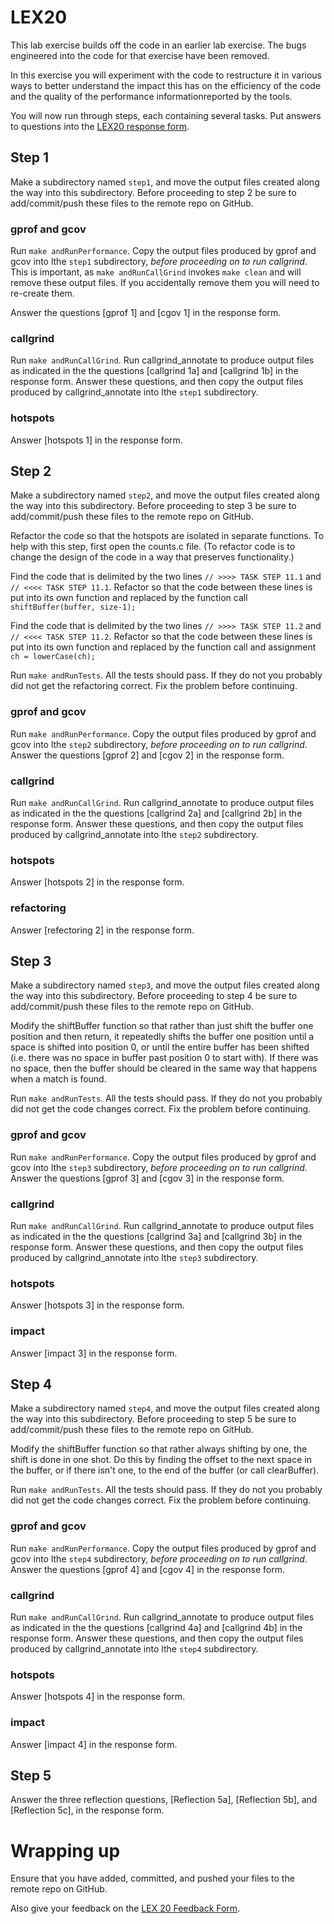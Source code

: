 # LEX20

This lab exercise builds off the code in an earlier lab exercise. The bugs engineered into the code for that exercise have been removed.

In this exercise you will experiment with the code to restructure it in various ways to better understand the impact this has on the efficiency of the code and the quality of the performance informationreported by the tools.

You will now run through steps, each containing several tasks.  Put answers to questions into the [LEX20 response form](https://docs.google.com/forms/d/e/1FAIpQLSeqRbIifFbk-mzOyiR6ey1KschvQ-penIKw3CCyjO-hnju5dg/viewform?usp=sf_link).

## Step 1
Make a subdirectory named `step1`, and move the output files created along the way into this subdirectory.  Before proceeding to step 2 be sure to add/commit/push these files to the remote repo on GitHub.

### gprof and gcov
Run `make andRunPerformance`.  Copy the output files produced by gprof and gcov into lthe `step1` subdirectory, *before proceeding on to run callgrind*.  This is important, as `make andRunCallGrind` invokes `make clean` and will remove these output files.  If you accidentally remove them you will need to re-create them.

Answer the questions [gprof 1] and [cgov 1] in the response form.

### callgrind
Run `make andRunCallGrind`.  Run callgrind_annotate to produce output files as indicated in the the questions [callgrind 1a] and [callgrind 1b] in the response form.  Answer these questions, and then copy the output files produced by callgrind_annotate into lthe `step1` subdirectory.

### hotspots
Answer [hotspots 1] in the response form.

## Step 2
Make a subdirectory named `step2`, and move the output files created along the way into this subdirectory.  Before proceeding to step 3 be sure to add/commit/push these files to the remote repo on GitHub.

Refactor the code so that the hotspots are isolated in separate functions. To help with this step, first open the counts.c file. (To refactor code is to change the design of the code in a way that preserves functionality.)

Find the code that is delimited by the two lines `// >>>> TASK STEP 11.1` and `// <<<< TASK STEP 11.1`. Refactor so that the code between these lines is put into its own function and replaced by the function call `shiftBuffer(buffer, size-1);`

Find the code that is delimited by the two lines `// >>>> TASK STEP 11.2` and `// <<<< TASK STEP 11.2`. Refactor so that the code between these lines is put into its own function and replaced by the function call and assignment `ch = lowerCase(ch);`

Run `make andRunTests`.  All the tests should pass. If they do not you probably did not get the refactoring correct. Fix the problem before continuing.

### gprof and gcov
Run `make andRunPerformance`.  Copy the output files produced by gprof and gcov into lthe `step2` subdirectory, *before proceeding on to run callgrind*. Answer the questions [gprof 2] and [cgov 2] in the response form.

### callgrind
Run `make andRunCallGrind`.  Run callgrind_annotate to produce output files as indicated in the the questions [callgrind 2a] and [callgrind 2b] in the response form.  Answer these questions, and then copy the output files produced by callgrind_annotate into lthe `step2` subdirectory.

### hotspots
Answer [hotspots 2] in the response form.

### refactoring
Answer [refectoring 2] in the response form.

## Step 3
Make a subdirectory named `step3`, and move the output files created along the way into this subdirectory.  Before proceeding to step 4 be sure to add/commit/push these files to the remote repo on GitHub.

Modify the shiftBuffer function so that rather than just shift the buffer one position and then return, it repeatedly shifts the buffer one position until a space is shifted into position 0, or until the entire buffer has been shifted (i.e. there was no space in buffer past position 0 to start with).  If there was no space, then the buffer should be cleared in the same way that happens when a match is found.

Run `make andRunTests`.  All the tests should pass. If they do not you probably did not get the code changes correct. Fix the problem before continuing.

### gprof and gcov
Run `make andRunPerformance`.  Copy the output files produced by gprof and gcov into lthe `step3` subdirectory, *before proceeding on to run callgrind*. Answer the questions [gprof 3] and [cgov 3] in the response form.

### callgrind
Run `make andRunCallGrind`.  Run callgrind_annotate to produce output files as indicated in the the questions [callgrind 3a] and [callgrind 3b] in the response form.  Answer these questions, and then copy the output files produced by callgrind_annotate into lthe `step3` subdirectory.

### hotspots
Answer [hotspots 3] in the response form.

### impact
Answer [impact 3] in the response form.

## Step 4
Make a subdirectory named `step4`, and move the output files created along the way into this subdirectory.  Before proceeding to step 5 be sure to add/commit/push these files to the remote repo on GitHub.

Modify the shiftBuffer function so that rather always shifting by one, the shift is done in one shot. Do this by finding the offset to the next space in the buffer, or if there isn't one, to the end of the buffer (or call clearBuffer).

Run `make andRunTests`.  All the tests should pass. If they do not you probably did not get the code changes correct. Fix the problem before continuing.

### gprof and gcov
Run `make andRunPerformance`.  Copy the output files produced by gprof and gcov into lthe `step4` subdirectory, *before proceeding on to run callgrind*. Answer the questions [gprof 4] and [cgov 4] in the response form.

### callgrind
Run `make andRunCallGrind`.  Run callgrind_annotate to produce output files as indicated in the the questions [callgrind 4a] and [callgrind 4b] in the response form.  Answer these questions, and then copy the output files produced by callgrind_annotate into lthe `step4` subdirectory.

### hotspots
Answer [hotspots 4] in the response form.

### impact
Answer [impact 4] in the response form.

## Step 5
Answer the three reflection questions, [Reflection 5a], [Reflection 5b], and [Reflection 5c], in the response form.

# Wrapping up
Ensure that you have added, committed, and pushed your files to the remote repo on GitHub.

Also give your feedback on the [LEX 20 Feedback Form](https://docs.google.com/forms/d/e/1FAIpQLSdQetaeVu1UopP3YsTk0dBFkU-Llb_fLLXSfE44eMluGw84Rw/viewform?usp=sf_link).
